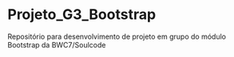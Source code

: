 # Projeto_G3_Bootstrap
Repositório para desenvolvimento de projeto em grupo do módulo Bootstrap da BWC7/Soulcode

